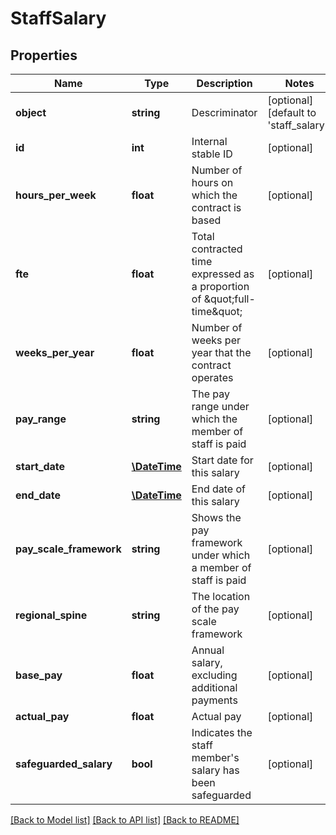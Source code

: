 # StaffSalary

## Properties
Name | Type | Description | Notes
------------ | ------------- | ------------- | -------------
**object** | **string** | Descriminator | [optional] [default to 'staff_salary']
**id** | **int** | Internal stable ID | [optional] 
**hours_per_week** | **float** | Number of hours on which the contract is based | [optional] 
**fte** | **float** | Total contracted time expressed as a proportion of \&quot;full-time\&quot; | [optional] 
**weeks_per_year** | **float** | Number of weeks per year that the contract operates | [optional] 
**pay_range** | **string** | The pay range under which the member of staff is paid | [optional] 
**start_date** | [**\DateTime**](\DateTime.md) | Start date for this salary | [optional] 
**end_date** | [**\DateTime**](\DateTime.md) | End date of this salary | [optional] 
**pay_scale_framework** | **string** | Shows the pay framework under which a member of staff is paid | [optional] 
**regional_spine** | **string** | The location of the pay scale framework | [optional] 
**base_pay** | **float** | Annual salary, excluding additional payments | [optional] 
**actual_pay** | **float** | Actual pay | [optional] 
**safeguarded_salary** | **bool** | Indicates the staff member&#39;s salary has been safeguarded | [optional] 

[[Back to Model list]](../README.md#documentation-for-models) [[Back to API list]](../README.md#documentation-for-api-endpoints) [[Back to README]](../README.md)


